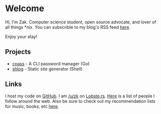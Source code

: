 # Welcome

Hi, I'm Zak. Computer science student, open source advocate, and lover of all things *nix. You can subscrible to my blog's RSS feed [here](/rss.xml).

Enjoy your stay!

## Projects

 * [cpass](https://github.com/e-zk/cpass) - A CLI password manager (Go)
 * [shlog](https://github.com/e-zk/shlog) - Static site generator (Shell)

## Links

I host my code on [GitHub](https://github.com/e-zk/). I am [/u/zk](https://lobste.rs/u/zk) on [Lobste.rs](https://lobste.rs/). [Here](/friends.html) is a list of people I follow around the web. Also be sure to check out my recommendation lists for music, books, etc [here](/lists/).

